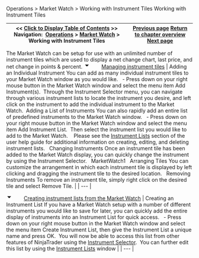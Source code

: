 ﻿
Operations \> Market Watch \> Working with Instrument Tiles
Working with Instrument Tiles

| \<\< [Click to Display Table of Contents](working-with-instrument-tiles.md) \>\> **Navigation:**     [Operations](operations-1.md) \> [Market Watch](market-watch-1.md) \> Working with Instrument Tiles | [Previous page](display-overview-1.md) [Return to chapter overview](market-watch-1.md) [Next page](market-watch-properties-1.md) |
| --- | --- |
The Market Watch can be setup for use with an unlimited number of instrument tiles which are used to display a net change chart, last price, and net change in points \& percent.
![tog_minus](tog_minus-1.gif)        [Managing instrument tiles](javascript:HMToggle('toggle','ManagingInstrumentTiles','ManagingInstrumentTiles_ICON'))
| Adding an Individual Instrument You can add as many individual instrument tiles to your Market Watch window as you would like.   - Press down on your right mouse button in the Market Watch window and select the menu item Add Instrument(s).  Through the Instrument Selector menu, you can navigate through various instrument lists to locate the instrument you desire, and left click on the instrument to add the individual instrument to the Market Watch.  Adding a List of Instruments You can also rapidly add an entire list of predefined instruments to the Market Watch window.   - Press down on your right mouse button in the Market Watch window and select the menu item Add Instrument List.  Then select the instrument list you would like to add to the Market Watch.    Please see the [Instrument Lists](instrument_lists-1.md) section of the user help guide for additional information on creating, editing, and deleting instrument lists.   Changing Instruments Once an instrument tile has been added to the Market Watch display, you can quickly change the instrument by using the Instrument Selector.   MarketWatch1   Arranging Tiles You can customize the arrangement in which each instrument tile is displayed by left clicking and dragging the instrument tile to the desired location.   Removing Instruments To remove an instrument tile, simply right click on the desired tile and select Remove Tile. |
| --- |

![tog_minus](tog_minus-1.gif)        [Creating instrument lists from the Market Watch](javascript:HMToggle('toggle','CreatinginstrumentlistsfromtheMarketWatch','CreatinginstrumentlistsfromtheMarketWatch_ICON'))
| Creating an Instrument List If you have a Market Watch setup with a number of different instruments you would like to save for later, you can quickly add the entire display of instruments into an Instrument List for quick access.   - Press down on your right mouse button in the Market Watch window and select the menu item Create Instrument List, then give the Instrument List a unique name and press OK.  You will now be able to access this list from other features of NinjaTrader using the [Instrument Selector](instrumentselector-1.md).  You can further edit this list by using the [Instrument Lists](instrument_lists-1.md) window |
| --- |
